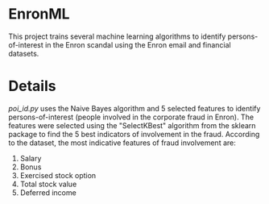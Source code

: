 # EnronML
This project trains several machine learning algorithms to identify persons-of-interest in the Enron scandal using the Enron email and financial datasets.

# Details
_poi_id.py_ uses the Naive Bayes algorithm and 5 selected features to identify persons-of-interest (people involved in the corporate fraud in Enron). The features were selected using the "SelectKBest" algorithm from the sklearn package to find the 5 best indicators of involvement in the fraud. According to the dataset, the most indicative features of fraud involvement are:
1. Salary
2. Bonus
3. Exercised stock option
4. Total stock value
5. Deferred income
